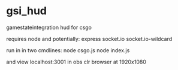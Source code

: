 # gsi_hud
gamestateintegration hud for csgo

requires node
and potentially:
  express
  socket.io
  socket.io-wildcard
  
run in in two cmdlines:
  node csgo.js
  node index.js
  
and view localhost:3001 in obs clr browser at 1920x1080
